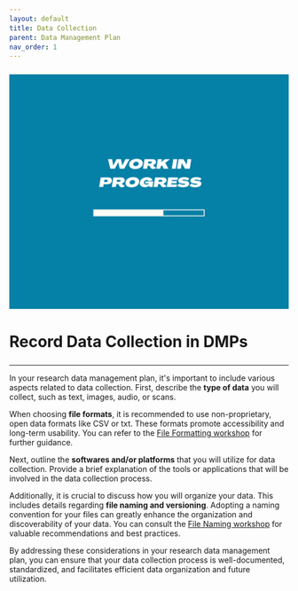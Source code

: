```yaml
---
layout: default
title: Data Collection
parent: Data Management Plan
nav_order: 1
---
```


<p style="margin-top:25px">
<img src="figures/work-in-progress.png" width="600"/>
</p>

# Record Data Collection in DMPs

<p style="margin-top:25px;margin-left:30px;margin-bottom:25px"></p>


---

In your research data management plan, it's important to include various aspects related to data collection. First, describe the **type of data** you will collect, such as text, images, audio, or scans. 

When choosing **file formats**, it is recommended to use non-proprietary, open data formats like CSV or txt. These formats promote accessibility and long-term usability. You can refer to the [File Formatting workshop](02_file_formats.md) for further guidance.

Next, outline the **softwares and/or platforms** that you will utilize for data collection. Provide a brief explanation of the tools or applications that will be involved in the data collection process.

Additionally, it is crucial to discuss how you will organize your data. This includes details regarding **file naming and versioning**. Adopting a naming convention for your files can greatly enhance the organization and discoverability of your data. You can consult the [File Naming workshop](01_file_naming.md) for valuable recommendations and best practices.

By addressing these considerations in your research data management plan, you can ensure that your data collection process is well-documented, standardized, and facilitates efficient data organization and future utilization.


